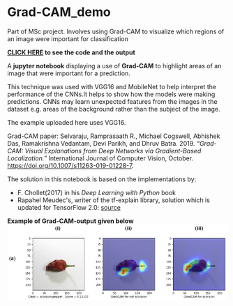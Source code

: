 # Grad-CAM_demo
Part of MSc project. Involves using Grad-CAM to visualize which regions of an image were important for classification

**[CLICK HERE](https://j-l-m.github.io/Grad-CAM_demo/) to see the code and the output**

A **jupyter notebook** displaying a use of **Grad-CAM** to highlight areas of an image that were important for a prediction.

This technique was used with VGG16 and MobileNet to help interpret the performance of the CNNs.It helps to show how the models were making predictions. CNNs may learn unexpected features from the images in the dataset e.g. areas of the background rather than the subject of the image.

The example uploaded here uses VGG16.


Grad-CAM paper: 
Selvaraju, Ramprasaath R., Michael Cogswell, Abhishek Das, Ramakrishna Vedantam, Devi Parikh, and Dhruv Batra. 2019. *“Grad-CAM: Visual Explanations from Deep Networks via Gradient-Based Localization.”* International Journal of Computer Vision, October. https://doi.org/10.1007/s11263-019-01228-7.


The solution in this notebook is based on the implementations by:
* F. Chollet(2017) in his *Deep Learning with Python* book
* Rapahel Meudec's, writer of the tf-explain library, solution which is updated for TensorFlow 2.0: [source](https://stackoverflow.com/questions/58322147/how-to-generate-cnn-heatmaps-using-built-in-keras-in-tf2-0-tf-keras)


**Example of Grad-CAM-output given below**
![Grad-CAM output](/sample.jpg?raw=true)
